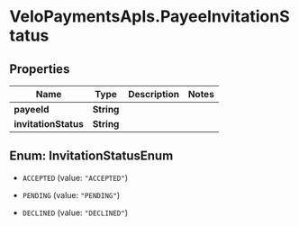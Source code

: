 # VeloPaymentsApIs.PayeeInvitationStatus

## Properties
Name | Type | Description | Notes
------------ | ------------- | ------------- | -------------
**payeeId** | **String** |  | 
**invitationStatus** | **String** |  | 


<a name="InvitationStatusEnum"></a>
## Enum: InvitationStatusEnum


* `ACCEPTED` (value: `"ACCEPTED"`)

* `PENDING` (value: `"PENDING"`)

* `DECLINED` (value: `"DECLINED"`)




